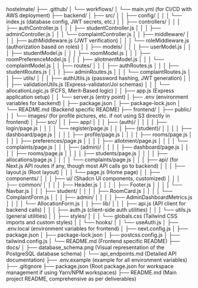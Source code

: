 hostelmate/
├── .github/
│   └── workflows/
│       └── main.yml  (for CI/CD with AWS deployment)
├── backend/
│   ├── src/
│   │   ├── config/
│   │   │   └── index.js  (database config, JWT secrets, etc.)
│   │   ├── controllers/
│   │   │   ├── authController.js
│   │   │   ├── studentController.js
│   │   │   ├── adminController.js
│   │   │   └── complaintController.js
│   │   ├── middleware/
│   │   │   ├── authMiddleware.js  (JWT verification)
│   │   │   └── roleMiddleware.js  (authorization based on roles)
│   │   ├── models/
│   │   │   ├── userModel.js
│   │   │   ├── studentModel.js
│   │   │   ├── roomModel.js
│   │   │   ├── roomPreferenceModel.js
│   │   │   ├── allotmentModel.js
│   │   │   └── complaintModel.js
│   │   ├── routes/
│   │   │   ├── authRoutes.js
│   │   │   ├── studentRoutes.js
│   │   │   ├── adminRoutes.js
│   │   │   └── complaintRoutes.js
│   │   ├── utils/
│   │   │   ├── authUtils.js  (password hashing, JWT generation)
│   │   │   ├── validationUtils.js  (Express-validator/Joi schemas)
│   │   │   └── allocationLogic.js  (FCFS, Merit-Based logic)
│   │   ├── app.js  (Express application setup)
│   │   └── server.js  (entry point)
│   ├── .env  (environment variables for backend)
│   ├── package.json
│   ├── package-lock.json
│   └── README.md  (Backend specific README)
├── frontend/
│   ├── public/
│   │   └── images/  (for profile pictures, etc. if not using S3 directly in frontend)
│   ├── src/
│   │   ├── app/
│   │   │   ├── (auth)/
│   │   │   │   ├── login/page.js
│   │   │   │   └── register/page.js
│   │   │   ├── (student)/
│   │   │   │   ├── dashboard/page.js
│   │   │   │   ├── profile/page.js
│   │   │   │   ├── rooms/page.js
│   │   │   │   ├── preferences/page.js
│   │   │   │   ├── allotment/page.js
│   │   │   │   └── complaints/page.js
│   │   │   ├── (admin)/
│   │   │   │   ├── dashboard/page.js
│   │   │   │   ├── rooms/page.js
│   │   │   │   ├── students/page.js
│   │   │   │   ├── allocations/page.js
│   │   │   │   └── complaints/page.js
│   │   │   ├── api/  (for Next.js API routes if any, though most API calls go to backend)
│   │   │   ├── layout.js  (Root layout)
│   │   │   └── page.js  (Home page)
│   │   ├── components/
│   │   │   ├── ui/  (Shadcn UI components, customized)
│   │   │   ├── common/
│   │   │   │   ├── Header.js
│   │   │   │   ├── Footer.js
│   │   │   │   └── Navbar.js
│   │   │   ├── student/
│   │   │   │   ├── RoomCard.js
│   │   │   │   └── ComplaintForm.js
│   │   │   ├── admin/
│   │   │   │   ├── AdminDashboardMetrics.js
│   │   │   │   └── AllocationForm.js
│   │   ├── lib/
│   │   │   ├── api.js  (API client for backend calls)
│   │   │   ├── auth.js  (client-side auth utilities)
│   │   │   └── utils.js  (general utilities)
│   │   ├── styles/
│   │   │   └── globals.css  (Tailwind CSS imports and custom styles)
│   │   └── hooks/
│   │       └── useAuth.js
│   ├── .env.local  (environment variables for frontend)
│   ├── next.config.js
│   ├── package.json
│   ├── package-lock.json
│   ├── postcss.config.js
│   ├── tailwind.config.js
│   └── README.md  (Frontend specific README)
├── docs/
│   ├── database_schema.png  (Visual representation of the PostgreSQL database schema) 
│   └── api_endpoints.md  (Detailed API documentation)
├── .env.example  (example for all environment variables)
├── .gitignore
├── package.json  (Root package.json for workspace management if using Yarn/NPM workspaces)
├── README.md  (Main project README, comprehensive as per deliverables) 